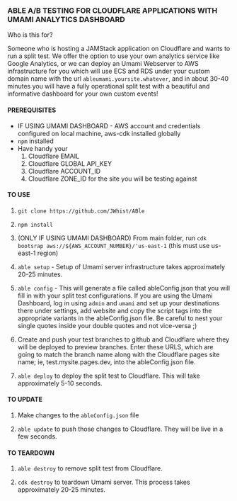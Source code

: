 ### ABLE A/B TESTING FOR CLOUDFLARE APPLICATIONS WITH UMAMI ANALYTICS DASHBOARD

Who is this for?

Someone who is hosting a JAMStack application on Cloudflare and wants to run a split test. We offer the option to use your own analytics service like Google Analytics, or we
can deploy an Umami Webserver to AWS infrastructure for you which will use ECS and RDS under your custom domain name with the url `ableumami.yoursite.whatever`, and
in about 30-40 minutes you will have a fully operational split test with a beautiful and informative dashboard for your own custom events!

#### PREREQUISITES

- IF USING UMAMI DASHBOARD - AWS account and credentials configured on local machine, aws-cdk installed globally
- `npm` installed
- Have handy your
  1.  Cloudflare EMAIL
  2.  Cloudflare GLOBAL API_KEY
  3.  Cloudflare ACCOUNT_ID
  4.  Cloudflare ZONE_ID for the site you will be testing against

#### TO USE

1. `git clone https://github.com/JWhist/ABle`

2. `npm install`

3. (ONLY IF USING UMAMI DASHBOARD) From main folder, run `cdk bootsrap aws://${AWS_ACCOUNT_NUMBER}/'us-east-1` (this must use us-east-1 region)

4. `able setup` - Setup of Umami server infrastructure takes approximately 20-25 minutes.

5. `able config` - This will generate a file called ableConfig.json that you will fill in with your split test configurations.
   If you are using the Umami Dashboard, log in using `admin` and `umami` and set up your destinations there under settings, add website and copy the script tags into the
   appropriate variants in the ableConfig.json file. Be careful to nest your single quotes inside your double quotes and not vice-versa ;)

6. Create and push your test branches to github and Cloudflare where they will be deployed to preview branches. Enter these URLS, which are going to match the branch name
   along with the Cloudflare pages site name; ie, test.mysite.pages.dev, into the ableConfig.json file.

7. `able deploy` to deploy the split test to Cloudflare. This will take approximately 5-10 seconds.

#### TO UPDATE

1. Make changes to the `ableConfig.json` file

2. `able update` to push those changes to Cloudflare. They will be live in a few seconds.

#### TO TEARDOWN

1. `able destroy` to remove split test from Cloudflare.

2. `cdk destroy` to teardown Umami server. This process takes approximately 20-25 minutes.
